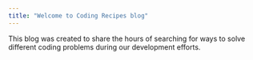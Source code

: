 ```yaml
---
title: "Welcome to Coding Recipes blog"
---
```


This blog was created to share the hours of searching for ways to solve different coding problems during our development efforts. 
